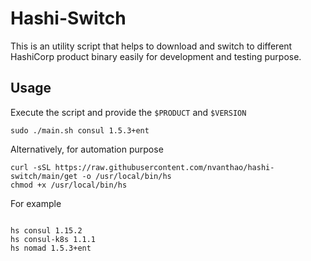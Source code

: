# Hashi-Switch
This is an utility script that helps to download and switch to different HashiCorp product binary easily for development and testing purpose.

## Usage

Execute the script and provide the `$PRODUCT` and `$VERSION`

```
sudo ./main.sh consul 1.5.3+ent
```

Alternatively, for automation purpose

```
curl -sSL https://raw.githubusercontent.com/nvanthao/hashi-switch/main/get -o /usr/local/bin/hs
chmod +x /usr/local/bin/hs 
```

For example

```

hs consul 1.15.2
hs consul-k8s 1.1.1
hs nomad 1.5.3+ent
```